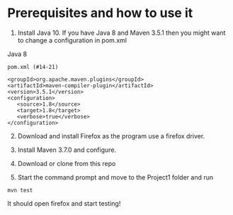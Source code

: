 # Prerequisites and how to use it

1. Install Java 10. If you have Java 8  and Maven 3.5.1 then you might want to change a configuration in pom.xml

Java 8 

```
pom.xml (#14-21)

<groupId>org.apache.maven.plugins</groupId>
<artifactId>maven-compiler-plugin</artifactId>
<version>3.5.1</version>
<configuration>
   <source>1.8</source>
   <target>1.8</target>
   <verbose>true</verbose>
</configuration>
```
2. Download and install Firefox as the program use a firefox driver.

3. Install Maven 3.7.0 and configure.

4. Download or clone from this repo

5. Start the command prompt and move to the Project1 folder and run

```
mvn test
```

It should open firefox and start testing! 

